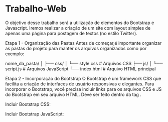 # Trabalho-Web
O objetivo desse trabalho será a utilização de elementos do Bootstrap e 
Javascript. Iremos realizar a criação de um site com layout simples de apenas 
uma página para postagem de textos (no estilo Twitter).

Etapa 1 - Organização das Pastas
Antes de começar,é importante organizar as pastas do projeto para manter os 
arquivos organizados como por exemplo:

nome_da_pasta/
│
├── css/
│ └── style.css # Arquivos CSS 
├── js/
│ └── script.js # Arquivos JavaScript 
└── index.html # Arquivo HTML principal


Etapa 2 - Incorporação do Bootstrap
O Bootstrap é um framework CSS que facilita a criação de interfaces de 
usuário responsivas e elegantes. Para incorporar o Bootstrap, você precisa 
incluir links para os arquivos CSS e JS do Bootstrap em seu arquivo HTML.
Deve ser feito dentro da tag <head>.

Incluir Bootstrap CSS:
<link href="https://cdn.jsdelivr.net/npm/bootstrap@5.3.0-
alpha1/dist/css/bootstrap.min.css" rel="stylesheet">
Incluir Bootstrap JavaScript:
<script src="https://cdn.jsdelivr.net/npm/bootstrap@5.3.0-
alpha1/dist/js/bootstrap.bundle>
  
Etapa 3 – Adicione uma barra de navegação simples
Adicione uma barra de navegação simples contendo o logo do seu site e o seu 
nome. Na documentação oficial do Bootstrap há um vasto exemplo de barras 
de navegação e códigos aplicáveis. 
https://getbootstrap.com/docs/5.3/components/navbar/

Etapa 4 – Criação do formulário
Crie um formulário que contenha uma área de texto e um botão para 
postagem.
https://getbootstrap.com/docs/5.3/forms/form-control/

Etapa 5 – Postagem
O clicar no botão Postar deverá ser criado dinamicamente em um espaço 
abaixo o que o usuário escreveu. Nesse <div> deverá conter também dois 
botões, um para curtir a postagem e outro para excluir.
https://getbootstrap.com/docs/5.3/components/buttons/
Ao clicar no botão de curtir o mesmo deve mudar a sua cor e estilo.
Ao clicar no botão de deletar, o mesmo deve excluir da tela a postagem 
selecionada.
